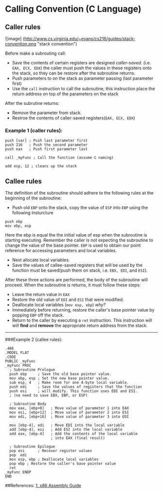 Calling Convention (C Language)
===
## Caller rules

![image] (http://www.cs.virginia.edu/~evans/cs216/guides/stack-convention.png "stack convention")

Before make a subrouting call:

  - Save the contents of certain registers are designed *caller-saved*. (i.e. ``EAX, ECX, EDX``) the caller must push the values in these registers onto the stack, so they can be restore after the subroutine returns.
  - Push parameters to on the stack as parameter passing (last parameter first)
  - Use the ``call`` instruction to call the subroutine, this instruction place the return address on top of the parameters on the stack

After the subrutine returns:

  - Remove the parameter from stack.
  - Restroe the contents of caller-saved registers(``EAX, ECX, EDX``)

### Example 1 (caller rules):

```
push [var] ; Push last parameter first
push 216   ; Push the second parameter
push eax   ; Push first parameter last

call _myFunc ; Call the function (assume C naming)

add esp, 12 ; cleans up the stack
```

## Callee rules

The definition of the subroutine should adhere to the following rules at the beginning of the subroutine:

  - Push old ``EBP`` onto the stack, copy the value of ``ESP`` into ``EBP`` using the following Insturcture

``` 
push ebp
mov ebp, esp
```

  Here the ebp is equal the the initial value of esp when the subroutine is starting executing. Remember the caller is not expecting the subroutine to change the value of the base pointer. ``EBP`` is used to obtain our point reference for accessing parameters and local variables.

  - Next allocate local variables.
  - Save the values of callee-saved registers that will be used by the function must be saved(push them on stack, i.e. ``EBX, EDI``, and ``ESI``).  
  
After these three actions are performed, the body of the subroutine will proceed. When the subroutine is returns, it must follow these steps:

  - Leave the return value in ``EAX``
  - Restore the old value of ``EDI`` and ``ESI`` that were modified.
  - Deallocate local variables (``mov esp, ebp``) *why?*
  - Immediately before returning, restore the caller's base pointer value by popping ``EBP`` off the stack.
  - Return to the caller by executing a ``ret`` instruction. This instruction will will __find__ and __remove__ the appropriate return address from the stack.

--------------------------------------------
###Example 2 (callee rules):

```
.486
.MODEL FLAT
.CODE
PUBLIC _myFunc
_myFunc PROC
  ; Subroutine Prologue
  push ebp     ; Save the old base pointer value.
  mov ebp, esp ; Set the new base pointer value.
  sub esp, 4   ; Make room for one 4-byte local variable.
  push edi     ; Save the values of registers that the function
  push esi     ; will modify. This function uses EDI and ESI.
  ; (no need to save EBX, EBP, or ESP)

  ; Subroutine Body
  mov eax, [ebp+8]   ; Move value of parameter 1 into EAX
  mov esi, [ebp+12]  ; Move value of parameter 2 into ESI
  mov edi, [ebp+16]  ; Move value of parameter 3 into EDI

  mov [ebp-4], edi   ; Move EDI into the local variable
  add [ebp-4], esi   ; Add ESI into the local variable
  add eax, [ebp-4]   ; Add the contents of the local variable
                     ; into EAX (final result)

  ; Subroutine Epilogue 
  pop esi      ; Recover register values
  pop  edi
  mov esp, ebp ; Deallocate local variables
  pop ebp ; Restore the caller's base pointer value
  ret
_myFunc ENDP
END
```

##References:
[1. x86 Assembly Guide](http://www.cs.virginia.edu/~evans/cs216/guides/x86.html)

